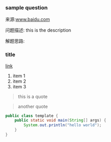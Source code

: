 ### sample question

来源:www.baidu.com

问题描述:
this is the description

解题思路:
### title

[link](www.google.com)

1. item 1
2. item 2
3. item 3

> this is a quote

> another quote



```java
public class template {
    public static void main(String[] args) {
        System.out.println("hello world");
    }
}
```
